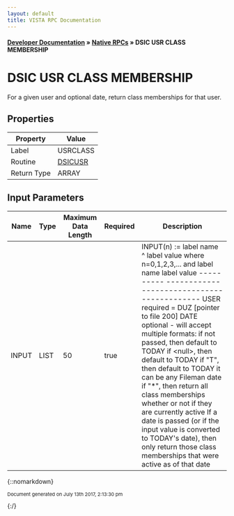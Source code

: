 ```yaml
---
layout: default
title: VISTA RPC Documentation
---
```


#### [Developer Documentation](../index) &#187; [Native RPCs](TableOfContents) &#187; DSIC USR CLASS MEMBERSHIP<br/>
# DSIC USR CLASS MEMBERSHIP

For a given user and optional date, return class memberships for that user.

## Properties

Property | Value
--- | ---
Label | USRCLASS
Routine | [DSICUSR](http://code.osehra.org/dox/Routine_DSICUSR_source.html)
Return Type | ARRAY


## Input Parameters

Name | Type | Maximum Data Length | Required | Description
--- | --- | --- | --- | ---
INPUT | LIST | 50 | true | INPUT(n) :&#x3D; label name ^ label value  where n&#x3D;0,1,2,3,... and    label name   label value    ----------   -------------------------------------------       USER      required &#x3D; DUZ [pointer to file 200]        DATE      optional - will accept multiple formats:                  if not passed, then default to TODAY                  if &lt;null&gt;, then default to TODAY                  if &quot;T&quot;, then default to TODAY                  it can be any Fileman date                  if &quot;*&quot;, then return all class memberships whether or                     not if they are currently active If a date is passed (or if the input value is converted to TODAY&#x27;s date), then only return those class memberships that were active as of that date



{::nomarkdown} <br/><p style="font-size: 11px">Document generated on July 13th 2017, 2:13:30 pm</p>{:/}